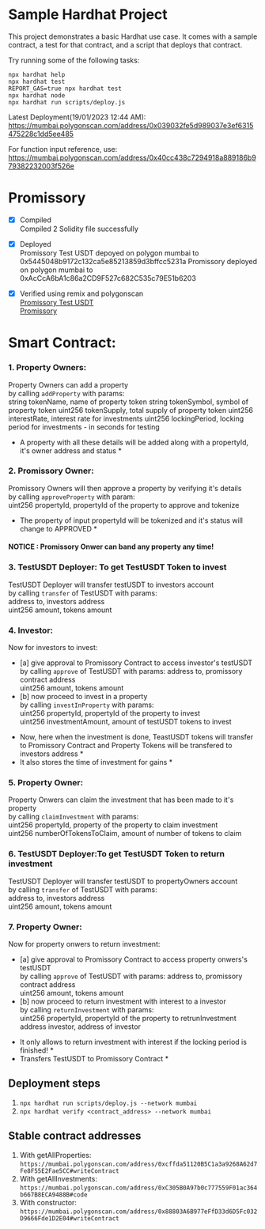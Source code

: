 # Sample Hardhat Project

This project demonstrates a basic Hardhat use case. It comes with a sample contract, a test for that contract, and a script that deploys that contract.

Try running some of the following tasks:

```shell
npx hardhat help
npx hardhat test
REPORT_GAS=true npx hardhat test
npx hardhat node
npx hardhat run scripts/deploy.js
```

Latest Deployment(19/01/2023 12:44 AM): https://mumbai.polygonscan.com/address/0x039032fe5d989037e3ef6315475228c1dd5ee485

For function input reference, use: https://mumbai.polygonscan.com/address/0x40cc438c7294918a889186b979382232003f526e


# Promissory

- [x] Compiled  
       Compiled 2 Solidity file successfully

- [x] Deployed  
       Promissory Test USDT depoyed on polygon mumbai to 0x5445048b9172c132ca5e85213859d3bffcc5231a
      Promissory deployed on polygon mumbai to 0xAcCcA6bA1c86a2CD9F527c682C535c79E51b6203

- [x] Verified using remix and polygonscan  
       [Promissory Test USDT](https://mumbai.polygonscan.com/address/0x5445048b9172c132ca5e85213859d3bffcc5231a#writeContract)  
       [Promissory](https://mumbai.polygonscan.com/address/0xaccca6ba1c86a2cd9f527c682c535c79e51b6203#writeContract)

# Smart Contract:

### 1. Property Owners:

Property Owners can add a property  
 by calling `addProperty` with params:  
string tokenName, name of property token
string tokenSymbol, symbol of property token
uint256 tokenSupply, total supply of property token
uint256 interestRate, interest rate for investments
uint256 lockingPeriod, locking period for investments - in seconds for testing

- A property with all these details will be added along with a propertyId, it's owner address and status \*

### 2. Promissory Owner:

Promissory Owners will then approve a property by verifying it's details  
 by calling `approveProperty` with param:  
uint256 propertyId, propertyId of the property to approve and tokenize

- The property of input propertyId will be tokenized and it's status will change to APPROVED \*

#### NOTICE : Promissory Onwer can band any property any time!

### 3. TestUSDT Deployer: To get TestUSDT Token to invest

TestUSDT Deployer will transfer testUSDT to investors account  
 by calling `transfer` of TestUSDT with params:  
address to, investors address  
uint256 amount, tokens amount

### 4. Investor:

Now for investors to invest:

- [a] give approval to Promissory Contract to access investor's testUSDT  
   by calling `approve` of TestUSDT with params:
  address to, promissory contract address  
  uint256 amount, tokens amount
- [b] now proceed to invest in a property  
   by calling `investInProperty` with params:  
  uint256 propertyId, propertyId of the property to invest  
  uint256 investmentAmount, amount of testUSDT tokens to invest

* Now, here when the investment is done, TeastUSDT tokens will transfer to Promissory Contract and Property Tokens will be transfered to investors address \*
* It also stores the time of investment for gains \*

### 5. Property Owner:

Property Onwers can claim the investment that has been made to it's property  
 by calling `claimInvestment` with params:  
uint256 propertyId, property of the property to claim investment  
uint256 numberOfTokensToClaim, amount of number of tokens to claim

### 6. TestUSDT Deployer:To get TestUSDT Token to return investment

TestUSDT Deployer will transfer testUSDT to propertyOwners account  
 by calling `transfer` of TestUSDT with params:  
address to, investors address  
uint256 amount, tokens amount

### 7. Property Owner:

Now for property onwers to return investment:

- [a] give approval to Promissory Contract to access property onwers's testUSDT  
   by calling `approve` of TestUSDT with params:
  address to, promissory contract address  
  uint256 amount, tokens amount
- [b] now proceed to return investment with interest to a investor  
   by calling `returnInvestment` with params:  
  uint256 propertyId, propertyId of the property to retrunInvestment  
  address investor, address of investor

* It only allows to return investment with interest if the locking period is finished! \*
* Transfers TestUSDT to Promissory Contract \*

## Deployment steps
1. `npx hardhat run scripts/deploy.js --network mumbai`
2. `npx hardhat verify <contract_address> --network mumbai`

## Stable contract addresses
1. With getAllProperties: `https://mumbai.polygonscan.com/address/0xcffda51120B5C1a3a9268A62d7Fe8F55E2Fae5CC#writeContract`
2. With getAllInvestments: `https://mumbai.polygonscan.com/address/0xC305B0A97b0c777559F01ac364b667B8ECA9488B#code`
3. With constructor: `https://mumbai.polygonscan.com/address/0x88803A6B977eFfD33d6D5Fc032D9666Fde1D2E04#writeContract`